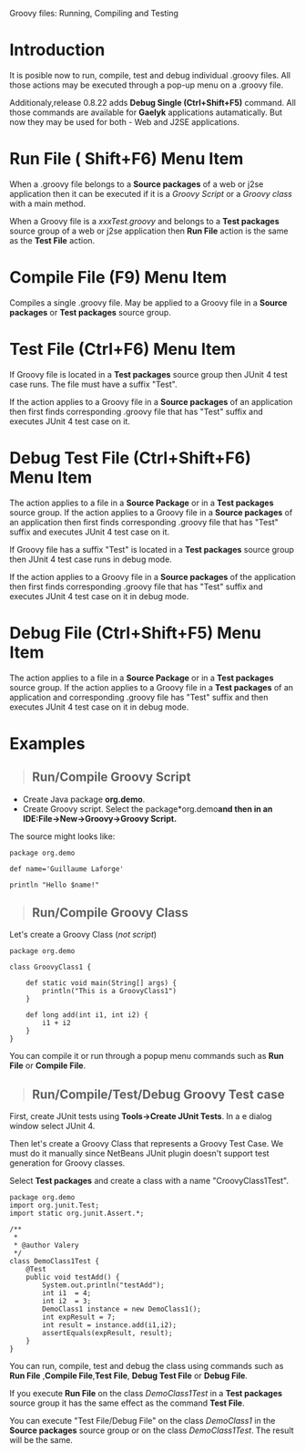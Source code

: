 Groovy files: Running, Compiling and Testing

# Introduction #

It is posible now to run, compile, test and debug individual .groovy files. All those actions may be executed through a pop-up menu on a .groovy file.

Additionaly,release 0.8.22 adds **Debug Single (Ctrl+Shift+F5)** command. All those commands are available for **Gaelyk** applications autamatically. But now they may be used for both - Web and J2SE applications.


# Run File ( Shift+F6) Menu Item #

When a .groovy file belongs to a **Source packages** of a web or j2se application then it can be executed if it is a _Groovy Script_ or a _Groovy class_ with a main method.

When a Groovy file is a _xxxTest.groovy_  and belongs to a **Test packages** source group of a web  or j2se application then **Run File** action is the same as the **Test File** action.

# Compile File (F9) Menu Item #

Compiles a single .groovy file. May be applied to a Groovy file in a **Source packages** or **Test packages** source group.

# Test File (Ctrl+F6) Menu Item #

If Groovy file is located in a **Test packages** source group then JUnit 4 test case runs. The file must have a suffix "Test".

If the action applies to a Groovy file in a **Source packages** of an application then first finds corresponding .groovy file that has "Test" suffix and executes JUnit 4 test case on it.


# Debug Test File (Ctrl+Shift+F6) Menu Item #

The action applies to a file in a **Source Package** or in a **Test packages** source group. If the action applies to a Groovy file in a **Source packages** of an application then first finds corresponding .groovy file that has "Test" suffix and executes JUnit 4 test case on it.

If Groovy file has a suffix "Test" is located in a **Test packages** source group then JUnit 4 test case runs in debug mode.

If the action applies to a Groovy file in a **Source packages** of the application then first finds corresponding .groovy file that has "Test" suffix and executes JUnit 4 test case on it in debug mode.

# Debug File (Ctrl+Shift+F5) Menu Item #

The action applies to a file in a **Source Package** or in a **Test packages** source group. If the action applies to a Groovy file in a **Test packages** of an application and corresponding .groovy file  has "Test" suffix and then executes JUnit 4 test case on it in debug mode.


# Examples #

> ## Run/Compile Groovy Script ##

  * Create Java package **org.demo**.
  * Create Groovy script. Select the package\*org.demo**and then in an IDE:**File->New->Groovy->Groovy Script**.**

The source might looks like:

```
package org.demo

def name='Guillaume Laforge'

println "Hello $name!"

```

> ## Run/Compile Groovy Class ##

Let's create a Groovy Class (_not script_)

```
package org.demo

class GroovyClass1 {

    def static void main(String[] args) {
        println("This is a GroovyClass1")
    }

    def long add(int i1, int i2) {
        i1 + i2
    }
}

```

You can compile it or run through a popup menu commands such as **Run File** or **Compile File**.

> ## Run/Compile/Test/Debug Groovy Test case ##

First, create JUnit tests using **Tools->Create JUnit Tests**. In a e dialog window select JUnit 4.

Then let's create a Groovy Class that represents a Groovy Test Case. We must do it manually since NetBeans JUnit plugin doesn't support test generation for Groovy classes.

Select **Test packages** and create a class with a name "CroovyClass1Test".

```
package org.demo
import org.junit.Test;
import static org.junit.Assert.*;

/**
 *
 * @author Valery
 */
class DemoClass1Test {
    @Test
    public void testAdd() {
        System.out.println("testAdd");
        int i1  = 4;
        int i2  = 3;
        DemoClass1 instance = new DemoClass1();
        int expResult = 7;
        int result = instance.add(i1,i2);
        assertEquals(expResult, result);
    }
}
```

You can run, compile, test and debug the class using commands such as **Run File** ,**Compile File**,**Test File**, **Debug Test File** or **Debug File**.

If you execute **Run File** on the class _DemoClass1Test_ in a **Test packages** source group it has the same effect as the command **Test File**.

You can execute "Test File/Debug File" on the class _DemoClass1_ in the **Source packages** source group or on the class _DemoClass1Test_. The result will be the same.